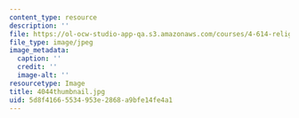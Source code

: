 ```yaml
---
content_type: resource
description: ''
file: https://ol-ocw-studio-app-qa.s3.amazonaws.com/courses/4-614-religious-architecture-and-islamic-cultures-fall-2002/5d8f41665534953e2868a9bfe14fe4a1_4044thumbnail.jpg
file_type: image/jpeg
image_metadata:
  caption: ''
  credit: ''
  image-alt: ''
resourcetype: Image
title: 4044thumbnail.jpg
uid: 5d8f4166-5534-953e-2868-a9bfe14fe4a1
---
```

